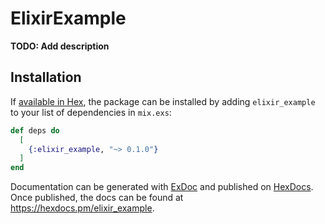 # ElixirExample

**TODO: Add description**

## Installation

If [available in Hex](https://hex.pm/docs/publish), the package can be installed
by adding `elixir_example` to your list of dependencies in `mix.exs`:

```elixir
def deps do
  [
    {:elixir_example, "~> 0.1.0"}
  ]
end
```

Documentation can be generated with [ExDoc](https://github.com/elixir-lang/ex_doc)
and published on [HexDocs](https://hexdocs.pm). Once published, the docs can
be found at <https://hexdocs.pm/elixir_example>.

